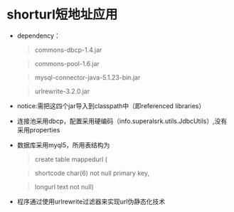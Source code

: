 shorturl短地址应用
==================

* dependency： 

    
   >  commons-dbcp-1.4.jar
    
   > commons-pool-1.6.jar
    
   > mysql-connector-java-5.1.23-bin.jar
    
   > urlrewrite-3.2.0.jar
    		 
* notice:需把这四个jar导入到classpath中（即referenced libraries）

* 连接池采用dbcp，配置采用硬编码（info.superalsrk.utils.JdbcUtils）,没有采用properties

* 数据库采用myql5，所用表结构为

    
   > create table mappedurl (
    
   > shortcode char(6) not null primary key,
    
   > longurl text not null)
    
* 程序通过使用urlrewrite过滤器来实现url伪静态化技术